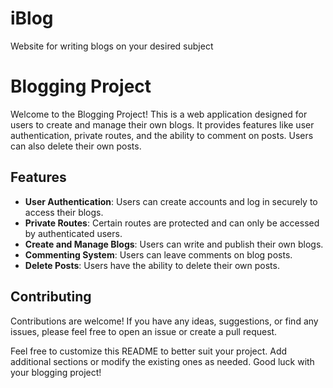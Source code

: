 # iBlog
Website for writing blogs on your desired subject
# Blogging Project

Welcome to the Blogging Project! This is a web application designed for users to create and manage their own blogs. It provides features like user authentication, private routes, and the ability to comment on posts. Users can also delete their own posts.


## Features

- **User Authentication**: Users can create accounts and log in securely to access their blogs.
- **Private Routes**: Certain routes are protected and can only be accessed by authenticated users.
- **Create and Manage Blogs**: Users can write and publish their own blogs.
- **Commenting System**: Users can leave comments on blog posts.
- **Delete Posts**: Users have the ability to delete their own posts.

## Contributing

Contributions are welcome! If you have any ideas, suggestions, or find any issues, please feel free to open an issue or create a pull request.

Feel free to customize this README to better suit your project. Add additional sections or modify the existing ones as needed. Good luck with your blogging project!
